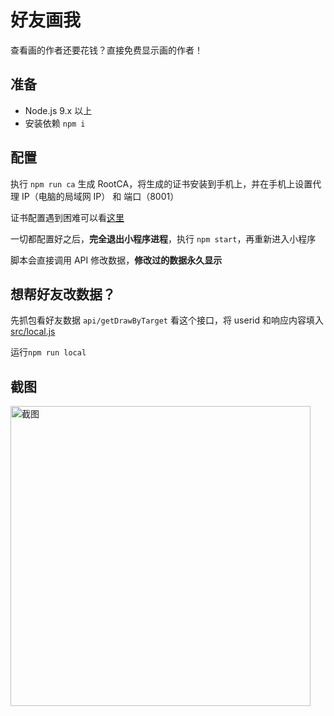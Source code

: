 # 好友画我

查看画的作者还要花钱？直接免费显示画的作者！

## 准备

- Node.js 9.x 以上
- 安装依赖 `npm i`

## 配置

执行 `npm run ca` 生成 RootCA，将生成的证书安装到手机上，并在手机上设置代理 IP（电脑的局域网 IP） 和 端口（8001）

证书配置遇到困难可以看[这里](http://anyproxy.io/cn/#%E8%AF%81%E4%B9%A6%E9%85%8D%E7%BD%AE)

一切都配置好之后，**完全退出小程序进程**，执行 `npm start`，再重新进入小程序

脚本会直接调用 API 修改数据，**修改过的数据永久显示**

## 想帮好友改数据？

先抓包看好友数据 `api/getDrawByTarget` 看这个接口，将 userid 和响应内容填入 [src/local.js](src/local.js)

运行`npm run local`

## 截图

<img width="480" src="https://user-images.githubusercontent.com/8413791/35426591-1d26928a-029f-11e8-883e-a0c1e62a9cb6.png" alt="截图">

